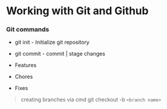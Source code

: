 # Working with Git and Github

### Git commands
- git init  - Initialize git repository
- git commit - commit | stage changes

- Features
- Chores
- Fixes

> creating branches via cmd
git checkout -b `<branch name>`